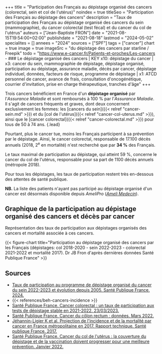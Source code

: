 +++
title = "Participation des Français au dépistage organisé des cancers (colorectal, sein et col de l'utérus)"
noindex = true
titleSeo = "Participation des Français au dépistage des cancers"
description = "Taux de participation des Français au dépistage organisé des cancers du sein (mammographie), du cancer colorectal (test fécal) et du cancer du col de l'utérus"
auteurs = ["Jean-Baptiste FRON"]
date = "2021-08-15T19:54:00+02:00"
publishdate = "2021-08-18"
lastmod = "2024-05-02"
specialites = []
annees = "2024"
sources = ["SPF"]
tags = ["cancer"]
chart = true
image = true
imageSrc = "du dépistage des cancers par starline / Freepik"
todo = "https://www.e-cancer.fr/Patients-et-proches/Les-cancers - ### Le dépistage organisé des cancers | KEY x10: dépistage du cancer | x3: cancer du sein, mammographie de dépistage, dépistage organisé, participation au dépistage, assurance maladie, décès par cancer, dépistage individuel, données, facteurs de risque, programme de dépistage | x1: ATCD personnel de cancer, avance de frais, consultation d'oncogénétique, courrier d'invitation, prise en charge thérapeutique, tranches d'âge"
+++

Trois cancers bénéficient en France d'un **dépistage organisé** par l'*Assurance Maladie* et sont remboursés à 100 % par l'*Assurance Maladie*. Il s'agit de cancers fréquents et graves, dont deux concernent exclusivement les femmes: les [cancers du sein]({{< relref "cancer-sein.md" >}}) et du [col de l'utérus]({{< relref "cancer-col-uterus.md" >}}), ainsi que le [cancer colorectal]({{< relref "cancer-colorectal.md" >}}) pour tous de 50 à 74 ans.
{.lead}

Pourtant, plus le cancer tue, moins les Français participent à sa prévention par le dépistage. Ainsi, le cancer colorectal, responsable de 17.100 décès annuels (2018, 2<sup>e</sup> en mortalité) n'est recherché que par **34 %** des Français.

Le taux maximal de participation au dépistage, qui atteint 59 %, concerne le cancer du col de l'utérus, responsable pour sa part de 1100 décès annuels (métropole 2018).

Pour tous les dépistages, les taux de participation restent très en-dessous des attentes de santé publique.

**NB.** La liste des patients n'ayant pas participé au dépistage organisé d'un cancer est désormais disponible depuis *AmeliPro* (*[Ameli Medecin](https://www.ameli.fr/medecin/actualites/la-liste-des-patients-n-ayant-pas-realise-leurs-depistages-de-cancers-est-disponible-dans-amelipro)*).

## Graphique de la participation au dépistage organisé des cancers et décès par cancer

Représentation des taux de participation aux dépistages organisés des cancers et mortalité associée à ces cancers.

{{< figure-chart title="Participation au dépistage organisé des cancers par les Français (dépistages: col 2018-2020 - sein 2022-2023 - colorectal 2021-2022 et mortalité 2017). Dr JB Fron d'après dernières données Santé Publique France" >}}

## Sources

- [Taux de participation au programme de dépistage organisé du cancer du sein 2022-2023 et évolution depuis 2005. Santé Publique France. 2024.](https://www.santepubliquefrance.fr/maladies-et-traumatismes/cancers/cancer-du-sein/articles/taux-de-participation-au-programme-de-depistage-organise-du-cancer-du-sein-2022-2023-et-evolution-depuis-2005)
- {{< references/beh-cancers-incidence >}}
- [Santé Publique France. Cancer colorectal : un taux de participation aux tests de dépistage stable en 2021-2022. 23/03/2023.](https://www.santepubliquefrance.fr/les-actualites/2023/cancer-colorectal-un-taux-de-participation-aux-tests-de-depistage-stable-en-2021-2022)
- [Santé Publique France. Cancer du côlon rectum : données. Mars 2022.](https://www.santepubliquefrance.fr/maladies-et-traumatismes/cancers/cancer-du-colon-rectum/donnees)
- [Jéhannin-Ligier K et al. Projection de l'incidence et de la mortalité par cancer en France métropolitaine en 2017. Rapport technique. Santé publique France. 2017.](https://www.santepubliquefrance.fr/docs/projection-de-l-incidence-et-de-la-mortalite-par-cancer-en-france-metropolitaine-en-2017)
- [Santé Publique France. Cancer du col de l'utérus : la couverture du dépistage et de la vaccination doivent progresser pour une meilleure prévention. Janvier 2022.](https://www.santepubliquefrance.fr/presse/2022/cancer-du-col-de-l-uterus-la-couverture-du-depistage-et-de-la-vaccination-doivent-progresser-pour-une-meilleure-prevention)

<script>
const chartOptions1 = {
  chart: {
    type: 'bar'
  },
  series: [{
    name: 'Participation',
    type: 'column',
    data: [59, 46.5, 34.3]
  }, {
    name: 'Mortalité',
    type: 'column',
    data: [1084, 12146, 17117]
  }],
  title: { text: 'Taux de participation au dépistage des cancers en 2023' },
  xaxis: { categories: ['Col de l’utérus', 'Sein', 'Côlon-rectum'] },
  yaxis: [
    {
      title: {
        text: "Participation (%)",
        style: { color: '#4150f5' }
      },
      labels: {
        style: { colors: '#757575' }
      }
    },
    {
      seriesName: 'Mortalité',
        opposite: true,
        decimalsInFloat: false,
        title: {
          text: "Mortalité annuelle",
          style: {color: '#ffa600'}
        },
        labels: {
        style: { colors: '#757575' }
      }
    }
  ],
  tooltip: {
    y: [
      { formatter: function(value) { return value + '%' }},
      { formatter: function(value) { return value + ' décès/an' }}
    ]
  }
}
</script>
